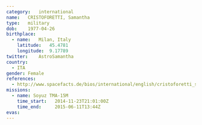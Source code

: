 ```yaml
---
category:	international
name:	CRISTOFORETTI, Samantha
type:	military
dob:	1977-04-26
birthplace:
  - name:	Milan, Italy
    latitude:	45.4781
    longitude:	9.17789
twitter:	AstroSamantha
country:
  - ITA
gender:	Female
references:
  - http://www.spacefacts.de/bios/international/english/cristoforetti_samantha.htm
missions:
  - name: Soyuz TMA-15M
    time_start:   2014-11-23T21:01:00Z
    time_end:     2015-06-11T13:44Z
evas:
---
```

